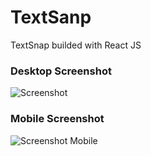 # TextSanp
TextSnap builded with React JS

### Desktop Screenshot
![Screenshot](https://i.ibb.co/cynK0j3/image.png)

### Mobile Screenshot
![Screenshot Mobile](https://i.ibb.co/rcLZycW/image.png)
